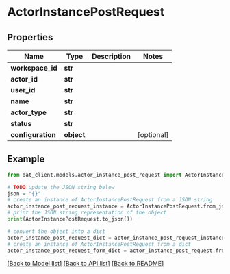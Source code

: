 # ActorInstancePostRequest


## Properties

Name | Type | Description | Notes
------------ | ------------- | ------------- | -------------
**workspace_id** | **str** |  | 
**actor_id** | **str** |  | 
**user_id** | **str** |  | 
**name** | **str** |  | 
**actor_type** | **str** |  | 
**status** | **str** |  | 
**configuration** | **object** |  | [optional] 

## Example

```python
from dat_client.models.actor_instance_post_request import ActorInstancePostRequest

# TODO update the JSON string below
json = "{}"
# create an instance of ActorInstancePostRequest from a JSON string
actor_instance_post_request_instance = ActorInstancePostRequest.from_json(json)
# print the JSON string representation of the object
print(ActorInstancePostRequest.to_json())

# convert the object into a dict
actor_instance_post_request_dict = actor_instance_post_request_instance.to_dict()
# create an instance of ActorInstancePostRequest from a dict
actor_instance_post_request_form_dict = actor_instance_post_request.from_dict(actor_instance_post_request_dict)
```
[[Back to Model list]](../README.md#documentation-for-models) [[Back to API list]](../README.md#documentation-for-api-endpoints) [[Back to README]](../README.md)


